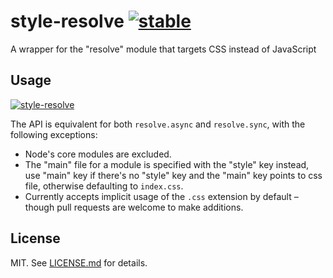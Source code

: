 # style-resolve [![stable](http://hughsk.github.io/stability-badges/dist/stable.svg)](http://github.com/hughsk/stability-badges) #

A wrapper for the "resolve" module that targets CSS instead of JavaScript

## Usage ##

[![style-resolve](https://nodei.co/npm/style-resolve.png?mini=true)](https://nodei.co/npm/style-resolve)

The API is equivalent for both `resolve.async` and `resolve.sync`, with the
following exceptions:

* Node's core modules are excluded.
* The "main" file for a module is specified with the "style" key instead,
  use "main" key if there's no "style" key and the "main" key points to css file,
  otherwise defaulting to `index.css`.
* Currently accepts implicit usage of the `.css` extension by default – though
  pull requests are welcome to make additions.

## License ##

MIT. See [LICENSE.md](http://github.com/hughsk/style-resolve/blob/master/LICENSE.md) for details.
